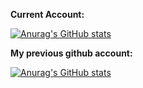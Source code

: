 **Current Account:**

[![Anurag's GitHub stats](https://github-readme-stats.vercel.app/api?username=H-Ghadirian&count_private=true&hide=stars&show_icons=true&theme=tokyonight&include_all_commits=true)](https://github.com/anuraghazra/github-readme-stats)


**My previous github account:**

[![Anurag's GitHub stats](https://github-readme-stats.vercel.app/api?username=HamedGh&count_private=true&hide=stars&show_icons=true&theme=tokyonight&include_all_commits=true)](https://github.com/anuraghazra/github-readme-stats)
